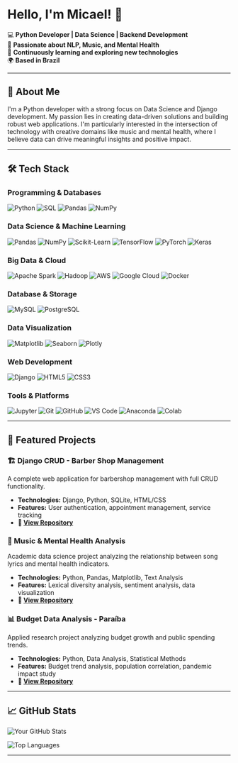 # Hello, I'm Micael! 👋

💻 **Python Developer | Data Science | Backend Development**  
🎵 **Passionate about NLP, Music, and Mental Health**  
🌱 **Continuously learning and exploring new technologies**  
🌍 **Based in Brazil**

---

## 🚀 About Me

I'm a Python developer with a strong focus on Data Science and Django development. My passion lies in creating data-driven solutions and building robust web applications. I'm particularly interested in the intersection of technology with creative domains like music and mental health, where I believe data can drive meaningful insights and positive impact.

---

## 🛠️ Tech Stack

### **Programming & Databases**
![Python](https://img.shields.io/badge/Python-3776AB?style=for-the-badge&logo=python&logoColor=white)
![SQL](https://img.shields.io/badge/SQL-4479A1?style=for-the-badge&logo=postgresql&logoColor=white)
![Pandas](https://img.shields.io/badge/Pandas-150458?style=for-the-badge&logo=pandas&logoColor=white)
![NumPy](https://img.shields.io/badge/NumPy-013243?style=for-the-badge&logo=numpy&logoColor=white)

### **Data Science & Machine Learning**
![Pandas](https://img.shields.io/badge/Pandas-150458?style=for-the-badge&logo=pandas&logoColor=white)
![NumPy](https://img.shields.io/badge/NumPy-013243?style=for-the-badge&logo=numpy&logoColor=white)
![Scikit-Learn](https://img.shields.io/badge/Scikit_Learn-F7931E?style=for-the-badge&logo=scikit-learn&logoColor=white)
![TensorFlow](https://img.shields.io/badge/TensorFlow-FF6F00?style=for-the-badge&logo=tensorflow&logoColor=white)
![PyTorch](https://img.shields.io/badge/PyTorch-EE4C2C?style=for-the-badge&logo=pytorch&logoColor=white)
![Keras](https://img.shields.io/badge/Keras-D00000?style=for-the-badge&logo=keras&logoColor=white)

### **Big Data & Cloud**
![Apache Spark](https://img.shields.io/badge/Apache_Spark-E25A1C?style=for-the-badge&logo=apachespark&logoColor=white)
![Hadoop](https://img.shields.io/badge/Hadoop-66CCFF?style=for-the-badge&logo=apache&logoColor=black)
![AWS](https://img.shields.io/badge/AWS-232F3E?style=for-the-badge&logo=amazonaws&logoColor=white)
![Google Cloud](https://img.shields.io/badge/Google_Cloud-4285F4?style=for-the-badge&logo=googlecloud&logoColor=white)
![Docker](https://img.shields.io/badge/Docker-2496ED?style=for-the-badge&logo=docker&logoColor=white)

### **Database & Storage**
![MySQL](https://img.shields.io/badge/MySQL-4479A1?style=for-the-badge&logo=mysql&logoColor=white)
![PostgreSQL](https://img.shields.io/badge/PostgreSQL-336791?style=for-the-badge&logo=postgresql&logoColor=white)

### **Data Visualization**
![Matplotlib](https://img.shields.io/badge/Matplotlib-11557C?style=for-the-badge&logo=python&logoColor=white)
![Seaborn](https://img.shields.io/badge/Seaborn-4C72B0?style=for-the-badge)
![Plotly](https://img.shields.io/badge/Plotly-3F4F75?style=for-the-badge&logo=plotly&logoColor=white)

### **Web Development**
![Django](https://img.shields.io/badge/Django-092E20?style=for-the-badge&logo=django&logoColor=white)
![HTML5](https://img.shields.io/badge/HTML5-E34F26?style=for-the-badge&logo=html5&logoColor=white)
![CSS3](https://img.shields.io/badge/CSS3-1572B6?style=for-the-badge&logo=css3&logoColor=white)

### **Tools & Platforms**
![Jupyter](https://img.shields.io/badge/Jupyter-F37626?style=for-the-badge&logo=jupyter&logoColor=white)
![Git](https://img.shields.io/badge/Git-F05032?style=for-the-badge&logo=git&logoColor=white)
![GitHub](https://img.shields.io/badge/GitHub-181717?style=for-the-badge&logo=github&logoColor=white)
![VS Code](https://img.shields.io/badge/VS_Code-007ACC?style=for-the-badge&logo=visualstudiocode&logoColor=white)
![Anaconda](https://img.shields.io/badge/Anaconda-44A833?style=for-the-badge&logo=anaconda&logoColor=white)
![Colab](https://img.shields.io/badge/Colab-F9AB00?style=for-the-badge&logo=googlecolab&logoColor=white)


---

## 💼 Featured Projects

### 🏗️ Django CRUD - Barber Shop Management
A complete web application for barbershop management with full CRUD functionality.
- **Technologies:** Django, Python, SQLite, HTML/CSS
- **Features:** User authentication, appointment management, service tracking
- **🔗 [View Repository](https://github.com/micaeltoscano/CRUD_Barbearia)**

### 🎵 Music & Mental Health Analysis
Academic data science project analyzing the relationship between song lyrics and mental health indicators.
- **Technologies:** Python, Pandas, Matplotlib, Text Analysis
- **Features:** Lexical diversity analysis, sentiment analysis, data visualization
- **🔗 [View Repository](https://github.com/micaeltoscano/Saude_Mental_e_Musica)**

### 📊 Budget Data Analysis - Paraíba
Applied research project analyzing budget growth and public spending trends.
- **Technologies:** Python, Data Analysis, Statistical Methods
- **Features:** Budget trend analysis, population correlation, pandemic impact study
- **🔗 [View Repository](https://github.com/micaeltoscano/Analise_Dados_Paraiba)**

---

## 📈 GitHub Stats

![Your GitHub Stats](https://github-readme-stats.vercel.app/api?username=micaeltoscano&show_icons=true&theme=radical)

![Top Languages](https://github-readme-stats.vercel.app/api/top-langs/?username=micaeltoscano&layout=compact&theme=radical)

---

